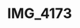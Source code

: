 ---
pid: '128'
layout: bg-photos
title: IMG_4173
filename: IMG_4265.jpg
caption: 
previous_pid: '127'
next_pid: '129'
permalink: "/photos/128.html"
---